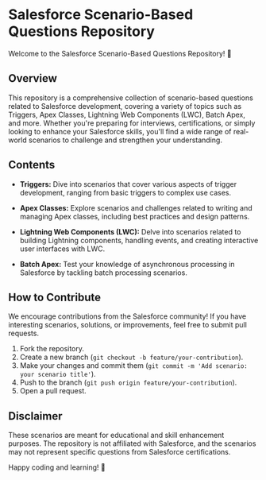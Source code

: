 # Salesforce Scenario-Based Questions Repository

Welcome to the Salesforce Scenario-Based Questions Repository! 🚀

## Overview

This repository is a comprehensive collection of scenario-based questions related to Salesforce development, covering a variety of topics such as Triggers, Apex Classes, Lightning Web Components (LWC), Batch Apex, and more. Whether you're preparing for interviews, certifications, or simply looking to enhance your Salesforce skills, you'll find a wide range of real-world scenarios to challenge and strengthen your understanding.

## Contents

- **Triggers:** Dive into scenarios that cover various aspects of trigger development, ranging from basic triggers to complex use cases.

- **Apex Classes:** Explore scenarios and challenges related to writing and managing Apex classes, including best practices and design patterns.

- **Lightning Web Components (LWC):** Delve into scenarios related to building Lightning components, handling events, and creating interactive user interfaces with LWC.

- **Batch Apex:** Test your knowledge of asynchronous processing in Salesforce by tackling batch processing scenarios.

## How to Contribute

We encourage contributions from the Salesforce community! If you have interesting scenarios, solutions, or improvements, feel free to submit pull requests.

1. Fork the repository.
2. Create a new branch (`git checkout -b feature/your-contribution`).
3. Make your changes and commit them (`git commit -m 'Add scenario: your scenario title'`).
4. Push to the branch (`git push origin feature/your-contribution`).
5. Open a pull request.

## Disclaimer

These scenarios are meant for educational and skill enhancement purposes. The repository is not affiliated with Salesforce, and the scenarios may not represent specific questions from Salesforce certifications.

Happy coding and learning! 🌟
